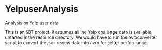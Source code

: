 # YelpuserAnalysis
Analysis on Yelp user data


This is an SBT project. It assumes all the Yelp challenge data is available untarred in the resource directory. We would have to run the avroconverter script to convert the json review data into avro for better performance.
